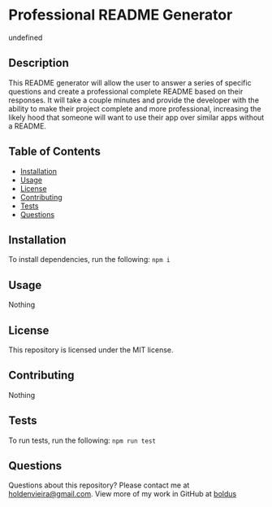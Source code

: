 # Professional README Generator
  undefined
## Description
This README generator will allow the user to answer a series of specific questions and create a professional complete README based on their responses. It will take a couple minutes and provide the developer with the ability to make their project complete and more professional, increasing the likely hood that someone will want to use their app over similar apps without a README.
## Table of Contents
* [Installation](#installation)
* [Usage](#usage)
* [License](#license)
* [Contributing](#contributing)
* [Tests](#tests)
* [Questions](#questions)
## Installation
To install dependencies, run the following:
`
npm i
`
## Usage
Nothing
## License
This repository is licensed under the MIT license.
## Contributing
Nothing
## Tests
To run tests, run the following:
`
npm run test
`
## Questions
Questions about this repository? Please contact me at [holdenvieira@gmail.com](mailto:holdenvieira@gmail.com). View more of my work in GitHub at [boldus](https://github.com/boldus) 
